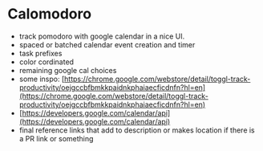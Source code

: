 # Calomodoro
- track pomodoro with google calendar in a nice UI.
- spaced or batched calendar event creation and timer
- task prefixes
- color cordinated
- remaining google cal choices
- some inspo: [https://chrome.google.com/webstore/detail/toggl-track-productivity/oejgccbfbmkkpaidnkphaiaecficdnfn?hl=en](https://chrome.google.com/webstore/detail/toggl-track-productivity/oejgccbfbmkkpaidnkphaiaecficdnfn?hl=en)
- [https://developers.google.com/calendar/api](https://developers.google.com/calendar/api)
- final reference links that add to description or makes location if there is a PR link or something
